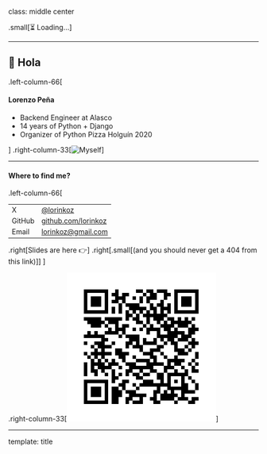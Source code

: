 class: middle center

.small[⏳ Loading...]

---

## 👋 Hola

.left-column-66[

#### Lorenzo Peña

- Backend Engineer at Alasco
- 14 years of Python + Django
- Organizer of Python Pizza Holguín 2020

]
.right-column-33[![Myself](images/lorinkoz.png)]

---

#### Where to find me?

.left-column-66[

|        |                                                    |
| ------ | -------------------------------------------------- |
| X      | [@lorinkoz](https://x.com/lorinkoz)                |
| GitHub | [github.com/lorinkoz](https://github.com/lorinkoz) |
| Email  | [lorinkoz@gmail.com](mailto:lorinkoz@gmail.com)    |

.right[Slides are here 👉]
.right[.small[(and you should never get a 404 from this link)]]
]

.right-column-33[![Slides QR Code](images/slides-qr.png)]

---

template: title
